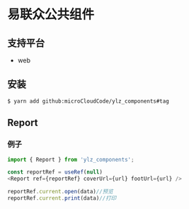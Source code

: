 # 易联众公共组件

## 支持平台
+ web

## 安装

`$ yarn add github:microCloudCode/ylz_components#tag`

## Report

### 例子

```javascript
import { Report } from 'ylz_components';

const reportRef = useRef(null)
<Report ref={reportRef} coverUrl={url} footUrl={url} />

reportRef.current.open(data)//预览
reportRef.current.print(data)//打印

```